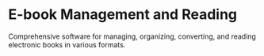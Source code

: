 # E-book Management and Reading

Comprehensive software for managing, organizing, converting, and reading electronic books in various formats.

